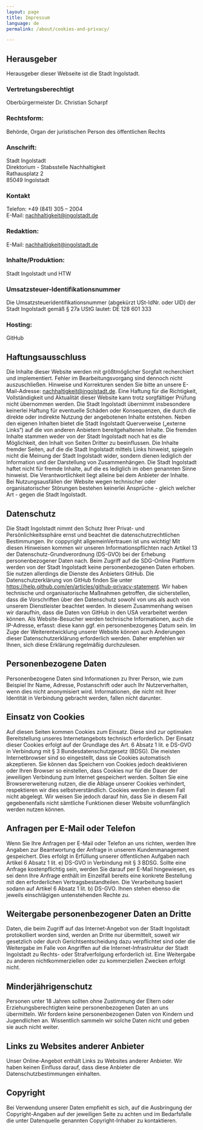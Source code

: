 ```yaml
---
layout: page
title: Impressum
language: de
permalink: /about/cookies-and-privacy/

---
```


## Herausgeber

Herausgeber dieser Webseite ist die Stadt Ingolstadt. 

### Vertretungsberechtigt

Oberbürgermeister Dr. Christian Scharpf

### Rechtsform: 											                       
Behörde, Organ der juristischen Person des öffentlichen Rechts

### Anschrift:
Stadt Ingolstadt <br>
Direktorium - Stabsstelle Nachhaltigkeit <br>
Rathausplatz 2 <br>
85049 Ingolstadt <br>

### Kontakt
Telefon: +49 (841) 305 – 2004 <br>
E-Mail: nachhaltigkeit@ingolstadt.de 

### Redaktion:
E-Mail: nachhaltigkeit@ingolstadt.de  

### Inhalte/Produktion:
Stadt Ingolstadt und HTW 

### Umsatzsteuer-Identifikationsnummer            						     
Die Umsatzsteueridentifikationsnummer (abgekürzt USt-IdNr. oder UID) der Stadt Ingolstadt gemäß § 27a UStG lautet: DE 128 601 333 	

### Hosting:
GitHub 

## Haftungsausschluss
Die Inhalte dieser Website werden mit größtmöglicher Sorgfalt recherchiert und implementiert. Fehler im Bearbeitungsvorgang sind dennoch nicht auszuschließen. Hinweise und Korrekturen senden Sie bitte an unsere E-Mail-Adresse: nachhaltigkeit@ingolstadt.de.
Eine Haftung für die Richtigkeit, Vollständigkeit und Aktualität dieser Website kann trotz sorgfältiger Prüfung nicht übernommen werden. Die Stadt Ingolstadt übernimmt insbesondere keinerlei Haftung für eventuelle Schäden oder Konsequenzen, die durch die direkte oder indirekte Nutzung der angebotenen Inhalte entstehen.
Neben den eigenen Inhalten bietet die Stadt Ingolstadt Querverweise („externe Links“) auf die von anderen Anbietern bereitgehaltenen Inhalte. Die fremden Inhalte stammen weder von der Stadt Ingolstadt noch hat es die Möglichkeit, den Inhalt von Seiten Dritter zu beeinflussen. Die Inhalte fremder Seiten, auf die die Stadt Ingolstadt mittels Links hinweist, spiegeln nicht die Meinung der Stadt Ingolstadt wider, sondern dienen lediglich der Information und der Darstellung von Zusammenhängen. Die Stadt Ingolstadt haftet nicht für fremde Inhalte, auf die es lediglich im oben genannten Sinne hinweist. Die Verantwortlichkeit liegt alleine bei dem Anbieter der Inhalte. Bei Nutzungsausfällen der Website wegen technischer oder organisatorischer Störungen bestehen keinerlei Ansprüche - gleich welcher Art - gegen die Stadt Ingolstadt.

## Datenschutz
Die Stadt Ingolstadt nimmt den Schutz Ihrer Privat- und Persönlichkeitssphäre ernst und beachtet die datenschutzrechtlichen Bestimmungen. Ihr coppyright allgemeinVertrauen ist uns wichtig!
Mit diesen Hinweisen kommen wir unseren Informationspflichten nach Artikel 13 der Datenschutz-Grundverordnung (DS-GVO) bei der Erhebung personenbezogener Daten nach. Beim Zugriff auf die SDG-Online Plattform werden von der Stadt Ingolstadt keine personenbezogenen Daten erhoben.
Sie nutzen allerdings die Dienste des Anbieters GitHub. Die Datenschutzerklärung von GitHub finden Sie unter <a href="https://help.github.com/en/articles/github-privacy-statement">https://help.github.com/en/articles/github-privacy-statement</a>.
Wir haben technische und organisatorische Maßnahmen getroffen, die sicherstellen, dass die Vorschriften über den Datenschutz sowohl von uns als auch von unserem Dienstleister beachtet werden. In diesem Zusammenhang weisen wir daraufhin, dass die Daten von GitHub in den USA verarbeitet werden können.
Als Website-Besucher werden technische Informationen, auch die IP-Adresse, erfasst: diese kann ggf. ein personenbezogenes Datum sein.
Im Zuge der Weiterentwicklung unserer Website können auch Änderungen dieser Datenschutzerklärung erforderlich werden. Daher empfehlen wir Ihnen, sich diese Erklärung regelmäßig durchzulesen.

## Personenbezogene Daten
Personenbezogene Daten sind Informationen zu Ihrer Person, wie zum Beispiel Ihr Name, Adresse, Postanschrift oder auch Ihr Nutzerverhalten, wenn dies nicht anonymisiert wird. Informationen, die nicht mit Ihrer Identität in Verbindung gebracht werden, fallen nicht darunter.

## Einsatz von Cookies
Auf diesen Seiten kommen Cookies zum Einsatz. Diese sind zur optimalen Bereitstellung unseres Internetangebots technisch erforderlich. Der Einsatz dieser Cookies erfolgt auf der Grundlage des Art. 6 Absatz 1 lit. e DS-GVO in Verbindung mit § 3 Bundesdatenschutzgesetz (BDSG).
Die meisten Internetbrowser sind so eingestellt, dass sie Cookies automatisch akzeptieren. Sie können das Speichern von Cookies jedoch deaktivieren oder Ihren Browser so einstellen, dass Cookies nur für die Dauer der jeweiligen Verbindung zum Internet gespeichert werden. Sollten Sie eine Browsererweiterung nutzen, die die Ablage unserer Cookies verhindert, respektieren wir dies selbstverständlich. Cookies werden in diesem Fall nicht abgelegt. Wir weisen Sie jedoch darauf hin, dass Sie in diesem Fall gegebenenfalls nicht sämtliche Funktionen dieser Website vollumfänglich werden nutzen können.

## Anfragen per E-Mail oder Telefon
Wenn Sie Ihre Anfragen per E-Mail oder Telefon an uns richten, werden Ihre Angaben zur Beantwortung der Anfrage in unserem Kundenmanagement gespeichert. Dies erfolgt in Erfüllung unserer öffentlichen Aufgaben nach Artikel 6 Absatz 1 lit. e) DS-GVO in Verbindung mit § 3 BDSG. Sollte eine Anfrage kostenpflichtig sein, werden Sie darauf per E-Mail hingewiesen, es sei denn Ihre Anfrage enthält im Einzelfall bereits eine konkrete Bestellung mit den erforderlichen Vertragsbestandteilen. Die Verarbeitung basiert sodann auf Artikel 6 Absatz 1 lit. b) DS-GVO. Ihnen stehen ebenso die jeweils einschlägigen untenstehenden Rechte zu.

## Weitergabe personenbezogener Daten an Dritte
Daten, die beim Zugriff auf das Internet-Angebot von der Stadt Ingolstadt protokolliert worden sind, werden an Dritte nur übermittelt, soweit wir gesetzlich oder durch Gerichtsentscheidung dazu verpflichtet sind oder die Weitergabe im Falle von Angriffen auf die Internet-Infrastruktur der Stadt Ingolstadt zu Rechts- oder Strafverfolgung erforderlich ist. Eine Weitergabe zu anderen nichtkommerziellen oder zu kommerziellen Zwecken erfolgt nicht.

## Minderjährigenschutz
Personen unter 18 Jahren sollten ohne Zustimmung der Eltern oder Erziehungsberechtigten keine personenbezogenen Daten an uns übermitteln. Wir fordern keine personenbezogenen Daten von Kindern und Jugendlichen an. Wissentlich sammeln wir solche Daten nicht und geben sie auch nicht weiter.

## Links zu Websites anderer Anbieter
Unser Online-Angebot enthält Links zu Websites anderer Anbieter. Wir haben keinen Einfluss darauf, dass diese Anbieter die Datenschutzbestimmungen einhalten.

## Copyright
Bei Verwendung unserer Daten empfiehlt es sich, auf die Ausbringung der Copyright-Angaben auf der jeweiligen Seite zu achten und im Bedarfsfalle die unter Datenquelle genannten Copyright-Inhaber zu kontaktieren.
